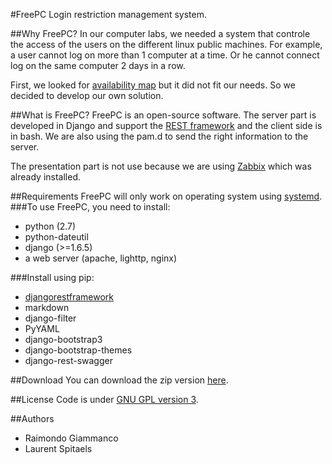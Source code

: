 #FreePC
Login restriction management system.

##Why FreePC?
In our computer labs, we needed a system that controle the access of the users on the different linux public machines. For example, a user cannot log on more than 1 computer at a time. Or he cannot connect log on the same computer 2 days in a row.

First, we looked for [availability map][am] but it did not fit our needs. So we decided to develop our own solution.

##What is FreePC?
FreePC is an open-source software. The server part is developed in Django and support the [REST framework][rest] and the client side is in bash. We are also using the pam.d to send the right information to the server.

The presentation part is not use because we are using [Zabbix][zx] which was already installed.

##Requirements
FreePC will only work on operating system using [systemd][].
###To use FreePC, you need to install:
  - python (2.7)
  - python-dateutil
  - django (>=1.6.5)
  - a web server (apache, lighttp, nginx)

###Install using pip:
  - [djangorestframework][rest]
  - markdown
  - django-filter
  - PyYAML
  - django-bootstrap3
  - django-bootstrap-themes
  - django-rest-swagger

##Download
You can download the zip version [here][dl].

##License
Code is under [GNU GPL version 3][license].

##Authors
  - Raimondo Giammanco
  - Laurent Spitaels

[license]:https://github.com/vonkarmaninstitute/FreePC/blob/master/LICENSE
[dl]:https://github.com/vonkarmaninstitute/FreePC/archive/master.zip
[rest]:http://www.django-rest-framework.org/
[zx]:http://www.zabbix.com/
[am]:http://journal.code4lib.org/articles/4067
[systemd]:http://en.wikipedia.org/wiki/Systemd
